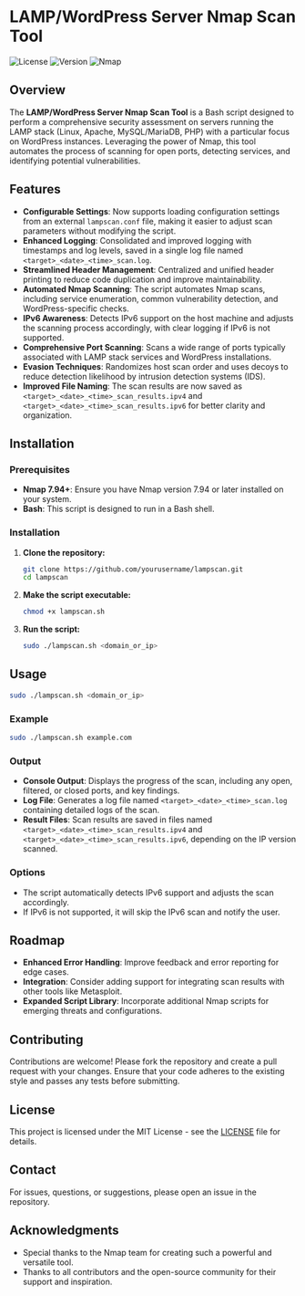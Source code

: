 
# LAMP/WordPress Server Nmap Scan Tool

![License](https://img.shields.io/badge/license-MIT-blue.svg)
![Version](https://img.shields.io-badge/version-2.0-green.svg)
![Nmap](https://img.shields.io/badge/Nmap-7.94+-orange.svg)

## Overview

The **LAMP/WordPress Server Nmap Scan Tool** is a Bash script designed to perform a comprehensive security assessment on servers running the LAMP stack (Linux, Apache, MySQL/MariaDB, PHP) with a particular focus on WordPress instances. Leveraging the power of Nmap, this tool automates the process of scanning for open ports, detecting services, and identifying potential vulnerabilities.

## Features

- **Configurable Settings**: Now supports loading configuration settings from an external `lampscan.conf` file, making it easier to adjust scan parameters without modifying the script.
- **Enhanced Logging**: Consolidated and improved logging with timestamps and log levels, saved in a single log file named `<target>_<date>_<time>_scan.log`.
- **Streamlined Header Management**: Centralized and unified header printing to reduce code duplication and improve maintainability.
- **Automated Nmap Scanning**: The script automates Nmap scans, including service enumeration, common vulnerability detection, and WordPress-specific checks.
- **IPv6 Awareness**: Detects IPv6 support on the host machine and adjusts the scanning process accordingly, with clear logging if IPv6 is not supported.
- **Comprehensive Port Scanning**: Scans a wide range of ports typically associated with LAMP stack services and WordPress installations.
- **Evasion Techniques**: Randomizes host scan order and uses decoys to reduce detection likelihood by intrusion detection systems (IDS).
- **Improved File Naming**: The scan results are now saved as `<target>_<date>_<time>_scan_results.ipv4` and `<target>_<date>_<time>_scan_results.ipv6` for better clarity and organization.

## Installation

### Prerequisites

- **Nmap 7.94+**: Ensure you have Nmap version 7.94 or later installed on your system.
- **Bash**: This script is designed to run in a Bash shell.

### Installation

1. **Clone the repository:**

   ```bash
   git clone https://github.com/yourusername/lampscan.git
   cd lampscan
   ```

2. **Make the script executable:**

   ```bash
   chmod +x lampscan.sh
   ```

3. **Run the script:**

   ```bash
   sudo ./lampscan.sh <domain_or_ip>
   ```

## Usage

```bash
sudo ./lampscan.sh <domain_or_ip>
```

### Example

```bash
sudo ./lampscan.sh example.com
```

### Output

- **Console Output**: Displays the progress of the scan, including any open, filtered, or closed ports, and key findings.
- **Log File**: Generates a log file named `<target>_<date>_<time>_scan.log` containing detailed logs of the scan.
- **Result Files**: Scan results are saved in files named `<target>_<date>_<time>_scan_results.ipv4` and `<target>_<date>_<time>_scan_results.ipv6`, depending on the IP version scanned.

### Options

- The script automatically detects IPv6 support and adjusts the scan accordingly.
- If IPv6 is not supported, it will skip the IPv6 scan and notify the user.

## Roadmap

- **Enhanced Error Handling**: Improve feedback and error reporting for edge cases.
- **Integration**: Consider adding support for integrating scan results with other tools like Metasploit.
- **Expanded Script Library**: Incorporate additional Nmap scripts for emerging threats and configurations.

## Contributing

Contributions are welcome! Please fork the repository and create a pull request with your changes. Ensure that your code adheres to the existing style and passes any tests before submitting.

## License

This project is licensed under the MIT License - see the [LICENSE](LICENSE) file for details.

## Contact

For issues, questions, or suggestions, please open an issue in the repository.

## Acknowledgments

- Special thanks to the Nmap team for creating such a powerful and versatile tool.
- Thanks to all contributors and the open-source community for their support and inspiration.
